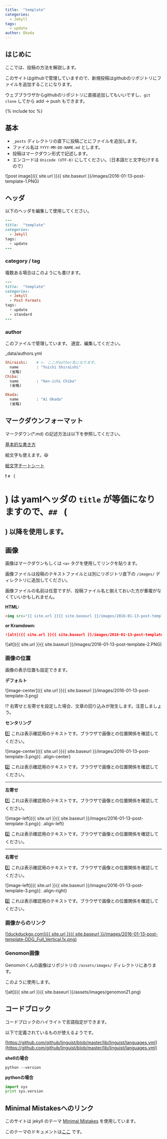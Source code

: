 ```yaml
---
title:  "template"
categories: 
  - Jekyll
tags:
  - update
author: Okada
---
```


## はじめに

ここでは、投稿の方法を解説します。

このサイトはgithubで管理していますので、新規投稿はgithubのリポジトリにファイルを追加することになります。

ウェブブラウザからgithubのリポジトリに直接追加してもいいですし、`git clone` してから add -> push もできます。

<!-- htmlのコメントが使えます -->
<!-- この行↓を入れると目次を表示します -->
{% include toc %}

## 基本

 - `_posts` ディレクトリの直下に投稿ごとにファイルを追加します。
 - ファイル名は `YYYY-MM-DD-NAME.md` とします。
 - 投稿はマークダウン形式で記述します。
 - エンコードは `Unicode (UTF-8)` にしてください。（日本語だと文字化けするので）

![post image]({{ site.url }}{{ site.baseurl }}/images/2016-01-13-post-template-1.PNG)

## ヘッダ

以下のヘッダを編集して使用してください。

```ruby
---
title:  "template"
categories: 
  - Jekyll
tags:
  - update
---
```

### category / tag

複数ある場合はこのようにも書けます。

```ruby
---
title:  "template"
categories: 
  - Jekyll
  - Post Formats
tags:
  - update
  - standard
---
```

### author

このファイルで管理しています。
適宜、編集してください。

_data/authors.yml

```ruby
Shiraishi:    # <- ここがauthor名になります。
  name        : "Yuichi Shiraishi"
  (省略)
Chiba:
  name        : "Ken-ichi Chiba"
  (省略)

Okada:
  name        : "Ai Okada"
  (省略)
```

## マークダウンフォーマット

マークダウン(*.md) の記述方法は以下を参照してください。

[基本的な書き方](https://help.github.com/articles/basic-writing-and-formatting-syntax/)

絵文字も使えます。:laughing:

[絵文字チートシート](http://www.webpagefx.com/tools/emoji-cheat-sheet/)

:heavy_exclamation_mark: `# ` (<H1>) は yamlヘッダの `title` が等価になりますので、`## ` (<H2>) 以降を使用します。

## 画像

画像はマークダウンもしくは `<a>` タグを使用してリンクを貼ります。

画像ファイルは投稿のテキストファイルとは別にリポジトリ直下の `/images/` ディレクトリに追加してください。

画像ファイルの名前は任意ですが、投稿ファイル名と揃えておいた方が重複がなくていいかもしれません。

**HTML:**

```html
<img src="{{ site.url }}{{ site.baseurl }}/images/2016-01-13-post-template-2.PNG" alt="">
```

**or Kramdown:**

```markdown
![alt]({{ site.url }}{{ site.baseurl }}/images/2016-01-13-post-template-2.PNG)
```

![alt]({{ site.url }}{{ site.baseurl }}/images/2016-01-13-post-template-2.PNG)

### 画像の位置

画像の表示位置も設定できます。

**デフォルト**

![image-center]({{ site.url }}{{ site.baseurl }}/images/2016-01-13-post-template-3.png)

:interrobang: 右寄せと左寄せを設定した場合、文章の回り込みが発生します。注意しましょう。

**センタリング**

:one: これは表示確認用のテキストです。ブラウザで画像との位置関係を確認してください。

![image-center]({{ site.url }}{{ site.baseurl }}/images/2016-01-13-post-template-3.png){: .align-center}

:two: これは表示確認用のテキストです。ブラウザで画像との位置関係を確認してください。

---

**左寄せ**

:one: これは表示確認用のテキストです。ブラウザで画像との位置関係を確認してください。

![image-left]({{ site.url }}{{ site.baseurl }}/images/2016-01-13-post-template-3.png){: .align-left}

:two: これは表示確認用のテキストです。ブラウザで画像との位置関係を確認してください。

---

**右寄せ**

:one: これは表示確認用のテキストです。ブラウザで画像との位置関係を確認してください。

![image-left]({{ site.url }}{{ site.baseurl }}/images/2016-01-13-post-template-3.png){: .align-right}

:two: これは表示確認用のテキストです。ブラウザで画像との位置関係を確認してください。

### 画像からのリンク

[![duckduckgo.com]({{ site.url }}{{ site.baseurl }}/images/2016-01-13-post-template-DDG_Full_Vertical.1x.png)](https://duckduckgo.com/)

### Genomon画像

Genomonくんの画像はリポジトリの `/assets/images/` ディレクトリにあります。

このように使用します。

![alt]({{ site.url }}{{ site.baseurl }}/assets/images/genomon21.png)

## コードブロック

コードブロックのハイライトで言語指定ができます。

以下で定義されているものが使えるようです。

[https://github.com/github/linguist/blob/master/lib/linguist/languages.yml](https://github.com/github/linguist/blob/master/lib/linguist/languages.yml)

**shellの場合**

```shell
python --version
```

**pythonの場合**

```python
import sys
print sys.version
```

## Minimal Mistakesへのリンク

このサイトは jekyll のテーマ [Minimal Mistakes](https://mademistakes.com/work/minimal-mistakes-jekyll-theme/) を使用しています。

このテーマのドキュメントは[ここ](https://mmistakes.github.io/minimal-mistakes/docs/quick-start-guide/) です。

